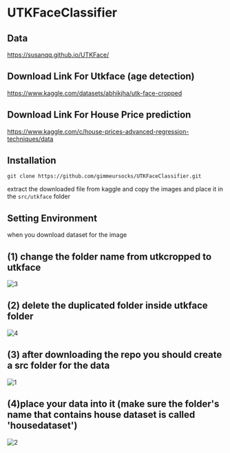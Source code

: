 # UTKFaceClassifier

## Data
https://susanqq.github.io/UTKFace/

## Download Link For Utkface (age detection)

https://www.kaggle.com/datasets/abhikjha/utk-face-cropped

## Download Link For House Price prediction 

https://www.kaggle.com/c/house-prices-advanced-regression-techniques/data

## Installation
```
git clone https://github.com/gimmeursocks/UTKFaceClassifier.git
```
extract the downloaded file from kaggle and copy the images and place it in the ```src/utkface``` folder

## Setting Environment

when you download dataset for the image 

## (1) change the folder name from utkcropped to utkface

![3](https://github.com/gimmeursocks/UTKFaceClassifier/assets/111501299/2eb3f78a-c818-4fc5-8191-6e3ec5017b6e)

## (2) delete the duplicated folder inside utkface folder

![4](https://github.com/gimmeursocks/UTKFaceClassifier/assets/111501299/a1c99617-c57f-4fc4-a37b-647d51dc0634)

## (3) after downloading the repo you should create a src folder for the data 

![1](https://github.com/gimmeursocks/UTKFaceClassifier/assets/111501299/9902cb6d-c6f6-4011-8b38-dc1b7b993050)

## (4)place your data into it (make sure the folder's name that contains house dataset  is called 'housedataset')

![2](https://github.com/gimmeursocks/UTKFaceClassifier/assets/111501299/dc7bdadc-74c8-4e5c-87ad-d9f195b56919)
 
